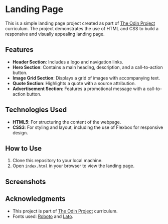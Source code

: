 # Landing Page

This is a simple landing page project created as part of [The Odin Project](https://www.theodinproject.com/) curriculum. The project demonstrates the use of HTML and CSS to build a responsive and visually appealing landing page.

## Features

- **Header Section**: Includes a logo and navigation links.
- **Hero Section**: Contains a main heading, description, and a call-to-action button.
- **Image Grid Section**: Displays a grid of images with accompanying text.
- **Quote Section**: Highlights a quote with a source attribution.
- **Advertisement Section**: Features a promotional message with a call-to-action button.

## Technologies Used

- **HTML5**: For structuring the content of the webpage.
- **CSS3**: For styling and layout, including the use of Flexbox for responsive design.

## How to Use

1. Clone this repository to your local machine.
2. Open `index.html` in your browser to view the landing page.

## Screenshots



## Acknowledgments

- This project is part of [The Odin Project](https://www.theodinproject.com/) curriculum.
- Fonts used: [Roboto](https://fonts.google.com/specimen/Roboto) and [Lato](https://fonts.google.com/specimen/Lato).
